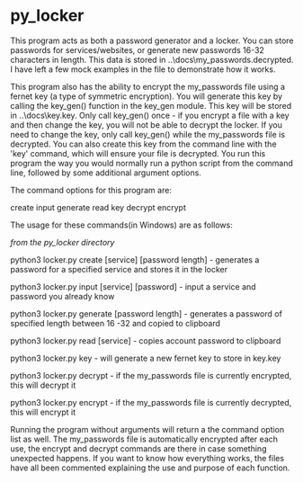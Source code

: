 # py_locker

This program acts as both a password generator and a locker. You can store passwords for services/websites, or generate new passwords 16-32
characters in length. This data is stored in ..\docs\my_passwords.decrypted. I have left a few mock examples in the file to demonstrate how it works.

This program also has the ability to encrypt the my_passwords file using a fernet key (a type of symmetric encryption). You will generate this key by calling
the key_gen() function in the key_gen module. This key will be stored in ..\docs\key.key. Only call key_gen() once - if you encrypt a file with a key and then
change the key, you will not be able to decrypt the locker. If you need to change the key, only call key_gen() while the my_passwords file is decrypted.
You can also create this key from the command line with the 'key' command, which will ensure your file is decrypted.
You run this program the way you would normally run a python script from the command line, followed by some additional argument options.

The command options for this program are: 

create
input
generate
read
key
decrypt
encrypt

The usage for these commands(in Windows) are as follows:

*from the py_locker directory*

python3 locker.py create [service] [password length] - generates a password for a specified service and stores it in the locker

python3 locker.py input [service] [password] - input a service and password you already know

python3 locker.py generate [password length] - generates a password of specified length between 16 -32 and copied to clipboard

python3 locker.py read [service] - copies account password to clipboard

python3 locker.py key - will generate a new fernet key to store in key.key

python3 locker.py decrypt - if the my_passwords file is currently encrypted, this will decrypt it

python3 locker.py encrypt - if the my_passwords file is currently decrypted, this will encrypt it

Running the program without arguments will return a the command option list as well.
The my_passwords file is automatically encrypted after each use, the encrypt and decrypt commands are there in case something unexpected happens. If you want 
to know how everything works, the files have all been commented explaining the use and purpose of each function.
